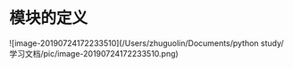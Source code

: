 # 模块的定义

![image-20190724172233510](/Users/zhuguolin/Documents/python study/学习文档/pic/image-20190724172233510.png)

